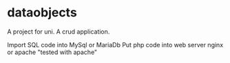 # dataobjects
A project for uni. A crud application.

Import SQL code into MySql or MariaDb
Put php code into web server nginx or apache "tested with apache"

